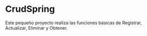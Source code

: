 # CrudSpring
Este pequeño proyecto realiza las funciones básicas de Registrar, Actualizar, Eliminar y Obtener.
